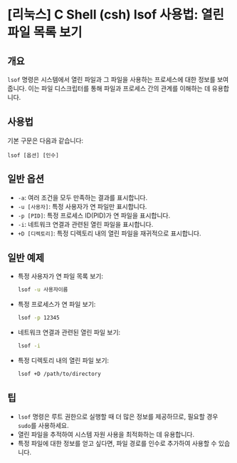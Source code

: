 # [리눅스] C Shell (csh) lsof 사용법: 열린 파일 목록 보기

## 개요
`lsof` 명령은 시스템에서 열린 파일과 그 파일을 사용하는 프로세스에 대한 정보를 보여줍니다. 이는 파일 디스크립터를 통해 파일과 프로세스 간의 관계를 이해하는 데 유용합니다.

## 사용법
기본 구문은 다음과 같습니다:

```
lsof [옵션] [인수]
```

## 일반 옵션
- `-a`: 여러 조건을 모두 만족하는 결과를 표시합니다.
- `-u [사용자]`: 특정 사용자가 연 파일만 표시합니다.
- `-p [PID]`: 특정 프로세스 ID(PID)가 연 파일을 표시합니다.
- `-i`: 네트워크 연결과 관련된 열린 파일을 표시합니다.
- `+D [디렉토리]`: 특정 디렉토리 내의 열린 파일을 재귀적으로 표시합니다.

## 일반 예제
- 특정 사용자가 연 파일 목록 보기:
    ```bash
    lsof -u 사용자이름
    ```

- 특정 프로세스가 연 파일 보기:
    ```bash
    lsof -p 12345
    ```

- 네트워크 연결과 관련된 열린 파일 보기:
    ```bash
    lsof -i
    ```

- 특정 디렉토리 내의 열린 파일 보기:
    ```bash
    lsof +D /path/to/directory
    ```

## 팁
- `lsof` 명령은 루트 권한으로 실행할 때 더 많은 정보를 제공하므로, 필요할 경우 `sudo`를 사용하세요.
- 열린 파일을 추적하여 시스템 자원 사용을 최적화하는 데 유용합니다.
- 특정 파일에 대한 정보를 얻고 싶다면, 파일 경로를 인수로 추가하여 사용할 수 있습니다.